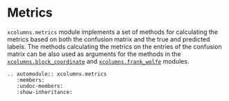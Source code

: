 # Metrics

`xcolumns.metrics` module implements a set of methods for calculating the metrics based on both the confusion matrix and the true and predicted labels. The methods calculating the metrics on the entries of the confusion matrix can be also used as arguments for the methods in the [`xcolumns.block_coordinate`](api/block_coordinate) and [`xcolumns.frank_wolfe`](api/frank_wolfe) modules.

```{eval-rst}
.. automodule:: xcolumns.metrics
   :members:
   :undoc-members:
   :show-inheritance:
```
